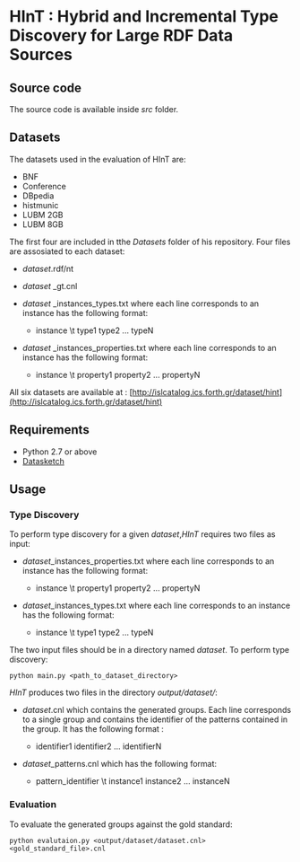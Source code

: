 #	HInT : Hybrid and Incremental Type Discovery for Large RDF Data Sources

## Source code

The source code is available inside *src* folder.


## Datasets

The datasets used in the evaluation of HInT are:

- BNF
- Conference
- DBpedia
- histmunic
- LUBM 2GB
- LUBM 8GB

The first four are included in tthe *Datasets* folder of his repository. 
Four files are assosiated to each dataset:

- *dataset*.rdf/nt
- *dataset* _gt.cnl
- *dataset* _instances_types.txt where each line corresponds to an instance has the following format: 
   * instance \t type1 type2 ... typeN
   
- *dataset* _instances_properties.txt where each line corresponds to an instance has the following format: 
   * instance \t property1 property2 ... propertyN  

All six datasets are available at :	
[http://islcatalog.ics.forth.gr/dataset/hint](http://islcatalog.ics.forth.gr/dataset/hint)


## Requirements

- Python 2.7 or above
- [Datasketch](https://github.com/ekzhu/datasketch)


## Usage

### Type Discovery

To perform type discovery for a given *dataset*,*HInT* requires two files as input:

- *dataset*_instances_properties.txt where each line corresponds to an instance has the following format: 
   * instance \t property1 property2 ... propertyN  
    
- *dataset*_instances_types.txt where each line corresponds to an instance has the following format: 
   * instance \t type1 type2 ... typeN

The two input files should be in a directory named *dataset*.
To perform type discovery:
    
    python main.py <path_to_dataset_directory>
    
*HInT* produces two files in the directory *output/dataset/*:

- *dataset*.cnl which contains the generated groups. Each line corresponds to a single group and contains the identifier of the patterns contained in the group. It has the following format :
  * identifier1 identifier2 ... identifierN
  
- *dataset*_patterns.cnl which has the following format:
  * pattern_identifier \t instance1 instance2 ... instanceN
   
  
### Evaluation

To evaluate the generated groups against the gold standard:

    python evalutaion.py <output/dataset/dataset.cnl> <gold_standard_file>.cnl
  
